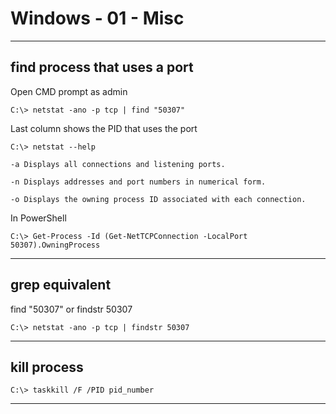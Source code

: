 # Windows - 01 - Misc

***

## find process that uses a port

Open CMD prompt as admin

```console
C:\> netstat -ano -p tcp | find "50307"
```

Last column shows the PID that uses the port

```console
C:\> netstat --help

-a Displays all connections and listening ports.

-n Displays addresses and port numbers in numerical form.

-o Displays the owning process ID associated with each connection.
```

In PowerShell

```console
C:\> Get-Process -Id (Get-NetTCPConnection -LocalPort 50307).OwningProcess
```

***

## grep equivalent

find "50307" or findstr 50307

```console
C:\> netstat -ano -p tcp | findstr 50307
```

***

## kill process

```console
C:\> taskkill /F /PID pid_number
```

***
